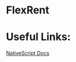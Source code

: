 # FlexRent

# Useful Links:
[NativeScript Docs](https://docs.nativescript.org/angular/start/quick-setup)
